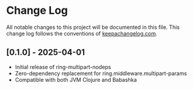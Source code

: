 # Change Log
All notable changes to this project will be documented in this file. This change log follows the conventions of [keepachangelog.com](http://keepachangelog.com/).

## [0.1.0] - 2025-04-01
- Initial release of ring-multipart-nodeps
- Zero-dependency replacement for ring.middleware.multipart-params
- Compatible with both JVM Clojure and Babashka

